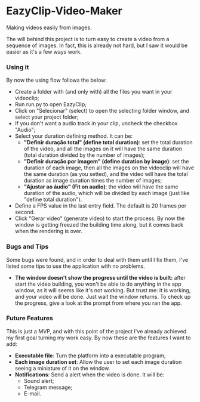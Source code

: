# EazyClip-Video-Maker
<p>Making videos easily from images.</p>
<p>The will behind this project is to turn easy to create a video from a sequence of images. In fact, this is already not hard, but I saw it would be easier as it's a few ways work.</p>
<h3>Using it</h3>
<p> By now the using flow follows the below:</p>
<ul>
    <li>Create a folder with (and only with) all the files you want in your videoclip;</li>
    <li>Run run.py to open EazyClip;</li>
    <li>Click on "Selecionar" (select) to open the selecting folder window, and select your project folder;</li>
    <li>If you don't want a audio track in your clip, uncheck the checkbox "Audio";</li>
    <li>Select your duration defining method. It can be:
        <ul>
            <li><b>"Definir duração total" (define total duration)</b>: set the total duration of the video, and all the images on it will have the same duration (total duration divided by the number of images);</li>
            <li><b>"Definir duração por imagem" (define duration by image)</b>: set the duration of each image, then all the images on the videoclip will have the same duration (as you setted), and the video will have the total duration as image duration times the number of images;</li>
            <li><b>"Ajustar ao áudio" (Fit on audio)</b>: the video will have the same duration of the audio, which will be divided by each image (just like "define total duration").</li>
        </ul>
    </li>
    <li>Define a FPS value in the last entry field. The default is 20 frames per second.</li>
    <li>Click "Gerar video" (generate video) to start the process. By now the window is getting freezed the building time along, but it comes back when the rendering is over.</li>
</ul>
<h3>Bugs and Tips</h3>
<p>Some bugs were found, and in order to deal with them until I fix them, I've listed some tips to use the application with no problems.</p>
<ul>
    <li><b>The window doesn't show the progress until the video is built:</b> after start the video building, you won't be able to do anything in the app window, as it will seems like it's not working. But trust me: it is working, and your video will be done. Just wait the window returns. To check up the progress, give a look at the prompt from where you ran the app.</li>
</ul>
<h3>Future Features</h3>
<p>This is just a MVP, and with this point of the project I've already achieved my first goal turning my work easy. By now these are the features I want to add:</p>
<ul>
    <li><b>Executable file</b>: Turn the platform into a executable program;</li>
    <li><b>Each image duration set</b>: Allow the user to set each image duration seeing a miniature of it on the window.</li>
    <li><b>Notifications</b>: Send a alert when the video is done. It will be:
        <ul>
            <li>Sound alert;</li>
            <li>Telegram message;</li>
            <li>E-mail.</li>
        </lu>
    </li>
</ul>
